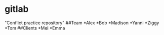 # gitlab
"Conflict practice repository"
##Team
*Alex
*Bob
*Madison
*Yanni
*Ziggy
*Tom
##Clients
*Mei
*Emma